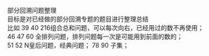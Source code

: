 部分回溯问题整理  
目标是对已经做的部分回溯专题的题目进行整理总结    
比如 39 40 216组合总和问题，可以每次向右，已经用过的数不再使用；      
46 47 60 全排列问题，排列问题每一次是可能用到前面的数的；  
51 52 N皇后问题，经典问题；
78 90 子集；  
